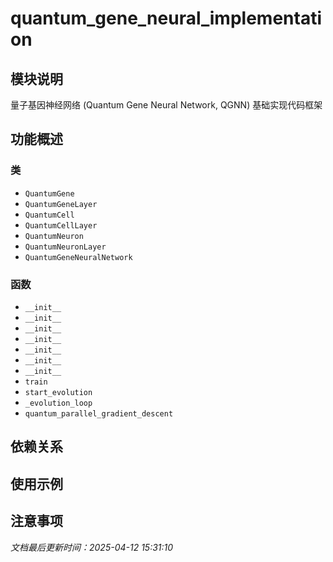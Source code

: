 # quantum_gene_neural_implementation

## 模块说明
量子基因神经网络 (Quantum Gene Neural Network, QGNN)
基础实现代码框架

## 功能概述

### 类

- `QuantumGene`
- `QuantumGeneLayer`
- `QuantumCell`
- `QuantumCellLayer`
- `QuantumNeuron`
- `QuantumNeuronLayer`
- `QuantumGeneNeuralNetwork`

### 函数

- `__init__`
- `__init__`
- `__init__`
- `__init__`
- `__init__`
- `__init__`
- `__init__`
- `train`
- `start_evolution`
- `_evolution_loop`
- `quantum_parallel_gradient_descent`

## 依赖关系

## 使用示例

## 注意事项

*文档最后更新时间：2025-04-12 15:31:10*